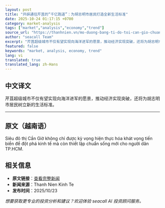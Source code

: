 ```yaml
---
layout: post
title: "开辟通往芹苴的“千亿跑道”：为胡志明市居民打造全新生活标准"
date: 2025-10-24 01:17:15 +0700
category: market-analysis
tags: ["market","analysis","economy","trend"]
source_url: "https://thanhnien.vn/mo-duong-bang-ti-do-toi-can-gio-chuan-song-moi-cho-nguoi-dan-tphcm-185251023213126585.htm"
author: "seacall Team"
excerpt: "芹苴超级城市不仅有望实现向海洋进军的愿景，推动经济实现突破，还将为胡志明市居民树立新的生活标准。..."
featured: false
keywords: "market, analysis, economy, trend"
lang: vi
translated: true
translated_lang: zh-Hans
---
```


## 中文译文

芹苴超级城市不仅有望实现向海洋进军的愿景，推动经济实现突破，还将为胡志明市居民树立新的生活标准。

---

## 原文（越南语）

Si&ecirc;u đ&ocirc; thị Cần Giờ kh&ocirc;ng chỉ được kỳ vọng hiện thực h&oacute;a kh&aacute;t vọng tiến biển để đột ph&aacute; kinh tế m&agrave; c&ograve;n thiết lập chuẩn sống mới cho người d&acirc;n TP.HCM.

## 相关信息

- **原文链接**：[查看完整新闻](https://thanhnien.vn/mo-duong-bang-ti-do-toi-can-gio-chuan-song-moi-cho-nguoi-dan-tphcm-185251023213126585.htm)
- **新闻来源**：Thanh Nien Kinh Te
- **发布时间**：2025/10/23

*想要获取更专业的投资分析和建议？欢迎体验 seacall AI 投资顾问服务。*